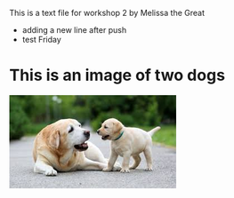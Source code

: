 This is a text file for workshop 2 by Melissa the Great



* adding a new line after push
* test Friday



# This is an image of two dogs

 ![Doggie](images/dog.jfif)